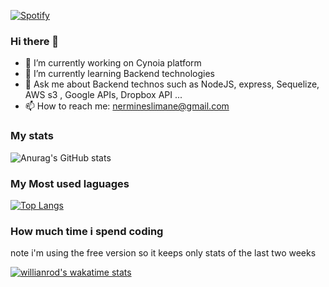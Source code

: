 

[![Spotify](https://novatorem-rog8gny24-nermineslimane.vercel.app/api/spotify)](https://open.spotify.com/user/317l53qcjaxgppc4x6sckrepis4i)

### Hi there 👋

- 🔭 I’m currently working on Cynoia platform
- 🌱 I’m currently learning Backend technologies
- 💬 Ask me about Backend technos such as NodeJS,  express, Sequelize, AWS s3 , Google APIs, Dropbox API ...
- 📫 How to reach me: nermineslimane@gmail.com
### My stats
![Anurag's GitHub stats](https://github-readme-stats.vercel.app/api?username=nermineslimane&show_icons=true&theme=radical&count_private=true&layout=compact)

### My Most used laguages 

[![Top Langs](https://github-readme-stats.vercel.app/api/top-langs/?username=nermineslimane&hide=java,html&layout=compact)](https://github.com/nermineslimane/github-readme-stats)

### How much time i spend coding
note i'm using the free version so it keeps only stats of the last two weeks

[![willianrod's wakatime stats](https://github-readme-stats.vercel.app/api/wakatime?username=nermineslimane&layout=compact)](https://github.com/anuraghazra/github-readme-stats)



